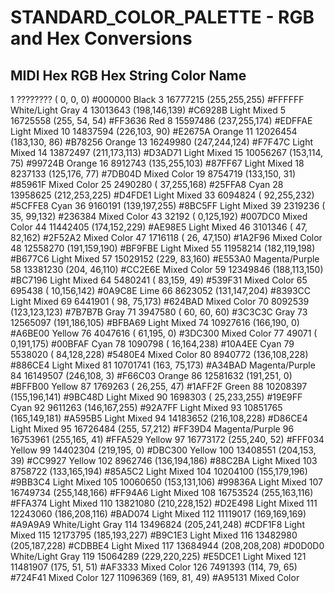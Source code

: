 STANDARD_COLOR_PALETTE - RGB and Hex Conversions
================================================================================
MIDI   Hex        RGB             Hex String Color Name
--------------------------------------------------------------------------------
1      ????????   (  0,  0,  0)       #000000    Black
3      16777215   (255,255,255)       #FFFFFF    White/Light Gray
4      13013643   (198,146,139)       #C6928B    Light Mixed
5      16725558   (255, 54, 54)       #FF3636    Red
8      15597486   (237,255,174)       #EDFFAE    Light Mixed
10     14837594   (226,103, 90)       #E2675A    Orange
11     12026454   (183,130, 86)       #B78256    Orange
13     16249980   (247,244,124)       #F7F47C    Light Mixed
14     13872497   (211,173,113)       #D3AD71    Light Mixed
15     10056267   (153,114, 75)       #99724B    Orange
16     8912743    (135,255,103)       #87FF67    Light Mixed
18     8237133    (125,176, 77)       #7DB04D    Mixed Color
19     8754719    (133,150, 31)       #85961F    Mixed Color
25     2490280    ( 37,255,168)       #25FFA8    Cyan
28     13958625   (212,253,225)       #D4FDE1    Light Mixed
33     6094824    ( 92,255,232)       #5CFFE8    Cyan
36     9160191    (139,197,255)       #8BC5FF    Light Mixed
39     2319236    ( 35, 99,132)       #236384    Mixed Color
43     32192      (  0,125,192)       #007DC0    Mixed Color
44     11442405   (174,152,229)       #AE98E5    Light Mixed
46     3101346    ( 47, 82,162)       #2F52A2    Mixed Color
47     1716118    ( 26, 47,150)       #1A2F96    Mixed Color
48     12558270   (191,159,190)       #BF9FBE    Light Mixed
55     11958214   (182,119,198)       #B677C6    Light Mixed
57     15029152   (229, 83,160)       #E553A0    Magenta/Purple
58     13381230   (204, 46,110)       #CC2E6E    Mixed Color
59     12349846   (188,113,150)       #BC7196    Light Mixed
64     5480241    ( 83,159, 49)       #539F31    Mixed Color
65     695438     ( 10,156,142)       #0A9C8E    Lime
66     8623052    (131,147,204)       #8393CC    Light Mixed
69     6441901    ( 98, 75,173)       #624BAD    Mixed Color
70     8092539    (123,123,123)       #7B7B7B    Gray
71     3947580    ( 60, 60, 60)       #3C3C3C    Gray
73     12565097   (191,186,105)       #BFBA69    Light Mixed
74     10927616   (166,190,  0)       #A6BE00    Yellow
76     4047616    ( 61,195,  0)       #3DC300    Mixed Color
77     49071      (  0,191,175)       #00BFAF    Cyan
78     1090798    ( 16,164,238)       #10A4EE    Cyan
79     5538020    ( 84,128,228)       #5480E4    Mixed Color
80     8940772    (136,108,228)       #886CE4    Light Mixed
81     10701741   (163, 75,173)       #A34BAD    Magenta/Purple
84     16149507   (246,108,  3)       #F66C03    Orange
86     12581632   (191,251,  0)       #BFFB00    Yellow
87     1769263    ( 26,255, 47)       #1AFF2F    Green
88     10208397   (155,196,141)       #9BC48D    Light Mixed
90     1698303    ( 25,233,255)       #19E9FF    Cyan
92     9611263    (146,167,255)       #92A7FF    Light Mixed
93     10851765   (165,149,181)       #A595B5    Light Mixed
94     14183652   (216,108,228)       #D86CE4    Light Mixed
95     16726484   (255, 57,212)       #FF39D4    Magenta/Purple
96     16753961   (255,165, 41)       #FFA529    Yellow
97     16773172   (255,240, 52)       #FFF034    Yellow
99     14402304   (219,195,  0)       #DBC300    Yellow
100    13408551   (204,153, 39)       #CC9927    Yellow
102    8962746    (136,194,186)       #88C2BA    Light Mixed
103    8758722    (133,165,194)       #85A5C2    Light Mixed
104    10204100   (155,179,196)       #9BB3C4    Light Mixed
105    10060650   (153,131,106)       #99836A    Light Mixed
107    16749734   (255,148,166)       #FF94A6    Light Mixed
108    16753524   (255,163,116)       #FFA374    Light Mixed
110    13821080   (210,228,152)       #D2E498    Light Mixed
111    12243060   (186,208,116)       #BAD074    Light Mixed
112    11119017   (169,169,169)       #A9A9A9    White/Light Gray
114    13496824   (205,241,248)       #CDF1F8    Light Mixed
115    12173795   (185,193,227)       #B9C1E3    Light Mixed
116    13482980   (205,187,228)       #CDBBE4    Light Mixed
117    13684944   (208,208,208)       #D0D0D0    White/Light Gray
119    15064289   (229,220,225)       #E5DCE1    Light Mixed
121    11481907   (175, 51, 51)       #AF3333    Mixed Color
126    7491393    (114, 79, 65)       #724F41    Mixed Color
127    11096369   (169, 81, 49)       #A95131    Mixed Color